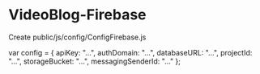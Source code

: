 # VideoBlog-Firebase

Create public/js/config/ConfigFirebase.js

var config = {
    apiKey: "...",
    authDomain: "...",
    databaseURL: "...",
    projectId: "...",
    storageBucket: "...",
    messagingSenderId: "..."
  };
